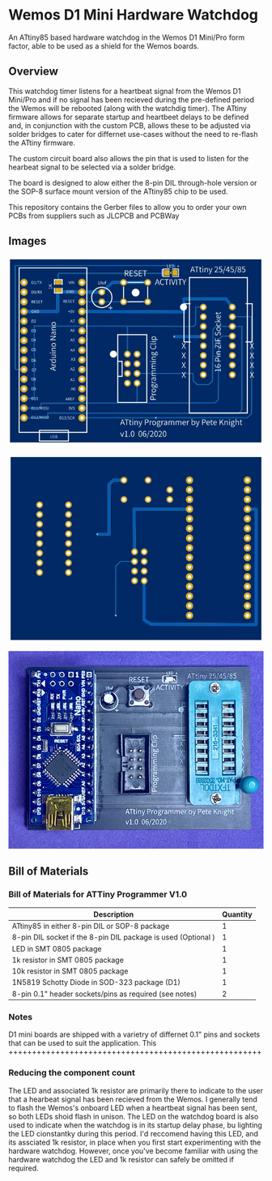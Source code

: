 # Wemos D1 Mini Hardware Watchdog
An ATtiny85 based hardware watchdog in the Wemos D1 Mini/Pro form factor, able to be used as a shield for the Wemos boards. 

## Overview
This watchdog timer listens for a heartbeat signal from the Wemos D1 Mini/Pro and if no signal has been recieved during the 
pre-defined period the Wemos will be rebooted (along with the watchdig timer).
The ATtiny firmware allows for separate startup and heartbeet delays to be defined and, in conjunction with the custom PCB, allows
these to be adjusted via solder bridges to cater for differnet use-cases without the need to re-flash the ATtiny firmware.

The custom circuit board also allows the pin that is used to listen for the hearbeat signal to be selected via a solder bridge.

The board is designed to alow either the 8-pin DIL through-hole version or the SOP-8 surface mount version of the ATtiny85 chip to be used.  

This repository contains the Gerber files to allow you to order your own PCBs from suppliers such as
JLCPCB and PCBWay

## Images
![PCB Front](https://github.com/Peterkn2001/ATtiny-Programmer/blob/main/images/ATtiny_Programmer_PCB_front.jpg)

![PCB Back](https://github.com/Peterkn2001/ATtiny-Programmer/blob/main/images/ATtiny_Programmer_PCB_back.jpg)

![Completed PCB](https://github.com/Peterkn2001/ATtiny-Programmer/blob/main/images/ATtiny_Programmer_PCB_Complete.jpg)

## Bill of Materials

### Bill of Materials for ATTiny Programmer V1.0

Description | Quantity
------------ | -------------
ATtiny85 in either 8-pin DIL or SOP-8 package | 1
8-pin DIL socket if the 8-pin DIL package is used (Optional ) | 1
LED in SMT 0805 package | 1
1k resistor in SMT 0805 package | 1
10k resistor in SMT 0805 package | 1
1N5819 Schotty Diode in SOD-323 package (D1) | 1
8-pin 0.1" header sockets/pins as required (see notes) | 2


### Notes
D1 mini boards are shipped with a varietry of differnet 0.1" pins and sockets that can be used to suit the application.
This ++++++++++++++++++++++++++++++++++++++++++++++++++++++

### Reducing the component count
The LED and associated 1k resistor are primarily there to indicate to the user that a hearbeat signal has been recieved from the Wemos.
I generally tend to flash the Wemos's onboard LED when a heartbeat signal has been sent, so both LEDs shoid flash in unison.
The LED on the watchdog board is also used to indicate when the watchdog is in its startup delay phase, bu lighting the LED cionstantky during this period.
I'd reccomend having this LED, and its assciated 1k resistor, in place when you first start experimenting with the hardware watchdog.
However, once you've become familiar with using the hardware watchdog the LED and 1k resistor can safely be omitted if required.


